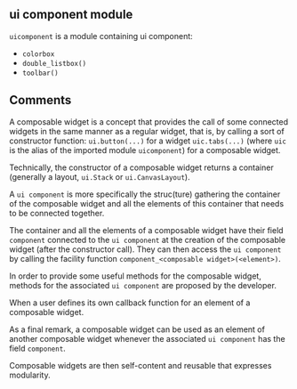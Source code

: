 ## ui component module

`uicomponent` is a module containing ui component:

* `colorbox`
* `double_listbox()`
* `toolbar()`


## Comments

A composable widget is a concept that provides the call of some connected widgets in the same manner as a regular widget, that is, by calling a sort of constructor function: `ui.button(...)` for a widget `uic.tabs(...)` (where `uic` is the alias of the imported module `uicomponent`) for a composable widget.

Technically, the constructor of a composable widget returns a container (generally a layout, `ui.Stack` or `ui.CanvasLayout`).

A `ui component` is more specifically the struc(ture) gathering the container of the composable widget and all the elements of this container that needs to be connected together.

The container and all the elements of a composable widget have their field `component` connected to the `ui component` at the creation of the composable widget (after the constructor call). They can then access the `ui component` by calling the facility function `component_<composable widget>(<element>)`.

In order to provide some useful methods for the composable widget, methods for the associated `ui component` are proposed by the developer.

When a user defines its own callback function for an element of a composable widget.

As a final remark, a composable widget can be used as an element of another composable widget whenever the associated `ui component` has the field `component`. 

Composable widgets are then self-content and reusable that expresses modularity.